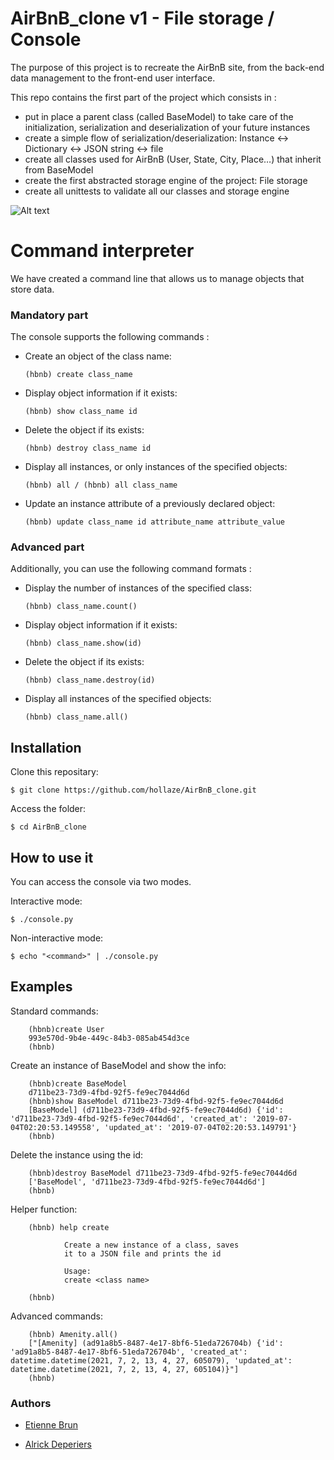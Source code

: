 # AirBnB_clone v1 - File storage / Console

The purpose of this project is to recreate the AirBnB site, from the back-end data management to the front-end user interface.

This repo contains the first part of the project which consists in :

*    put in place a parent class (called BaseModel) to take care of the initialization, serialization and deserialization of your future instances
*    create a simple flow of serialization/deserialization: Instance <-> Dictionary <-> JSON string <-> file
*    create all classes used for AirBnB (User, State, City, Place…) that inherit from BaseModel
*    create the first abstracted storage engine of the project: File storage
*    create all unittests to validate all our classes and storage engine

![Alt text](https://imagizer.imageshack.com/v2/1257x669q90/924/Aebfet.png "The part of this project: v1")

# Command interpreter

We have created a command line that allows us to manage objects that store data.

### Mandatory part

The console supports the following commands :

*   Create an object of the class name:

        (hbnb) create class_name

*   Display object information if it exists:

        (hbnb) show class_name id

*   Delete the object if its exists:

        (hbnb) destroy class_name id

*   Display all instances, or only instances of the specified objects:

        (hbnb) all / (hbnb) all class_name

*   Update an instance attribute of a previously declared object:

        (hbnb) update class_name id attribute_name attribute_value

### Advanced part

Additionally, you can use the following command formats :

*   Display the number of instances of the specified class:

        (hbnb) class_name.count()

*   Display object information if it exists:

        (hbnb) class_name.show(id)

*   Delete the object if its exists:

        (hbnb) class_name.destroy(id)

*   Display all instances of the specified objects:

        (hbnb) class_name.all()

## Installation

Clone this repositary:

    $ git clone https://github.com/hollaze/AirBnB_clone.git 

Access the folder:

    $ cd AirBnB_clone

## How to use it

You can access the console via two modes.

Interactive mode:

    $ ./console.py

Non-interactive mode:

    $ echo "<command>" | ./console.py

## Examples

Standard commands:

        (hbnb)create User
        993e570d-9b4e-449c-84b3-085ab454d3ce
        (hbnb)

Create an instance of BaseModel and show the info:

        (hbnb)create BaseModel
        d711be23-73d9-4fbd-92f5-fe9ec7044d6d
        (hbnb)show BaseModel d711be23-73d9-4fbd-92f5-fe9ec7044d6d
        [BaseModel] (d711be23-73d9-4fbd-92f5-fe9ec7044d6d) {'id': 'd711be23-73d9-4fbd-92f5-fe9ec7044d6d', 'created_at': '2019-07-04T02:20:53.149558', 'updated_at': '2019-07-04T02:20:53.149791'}
        (hbnb)

Delete the instance using the id:

        (hbnb)destroy BaseModel d711be23-73d9-4fbd-92f5-fe9ec7044d6d
        ['BaseModel', 'd711be23-73d9-4fbd-92f5-fe9ec7044d6d']
        (hbnb)

Helper function:

        (hbnb) help create

                Create a new instance of a class, saves
                it to a JSON file and prints the id

                Usage:
                create <class name>
                
        (hbnb) 

Advanced commands:

        (hbnb) Amenity.all()
        ["[Amenity] (ad91a8b5-8487-4e17-8bf6-51eda726704b) {'id': 'ad91a8b5-8487-4e17-8bf6-51eda726704b', 'created_at': datetime.datetime(2021, 7, 2, 13, 4, 27, 605079), 'updated_at': datetime.datetime(2021, 7, 2, 13, 4, 27, 605104)}"]
        (hbnb)

### Authors

*   [Etienne Brun](https://github.com/EtienneBrJ)

*   [Alrick Deperiers](https://github.com/hollaze)
